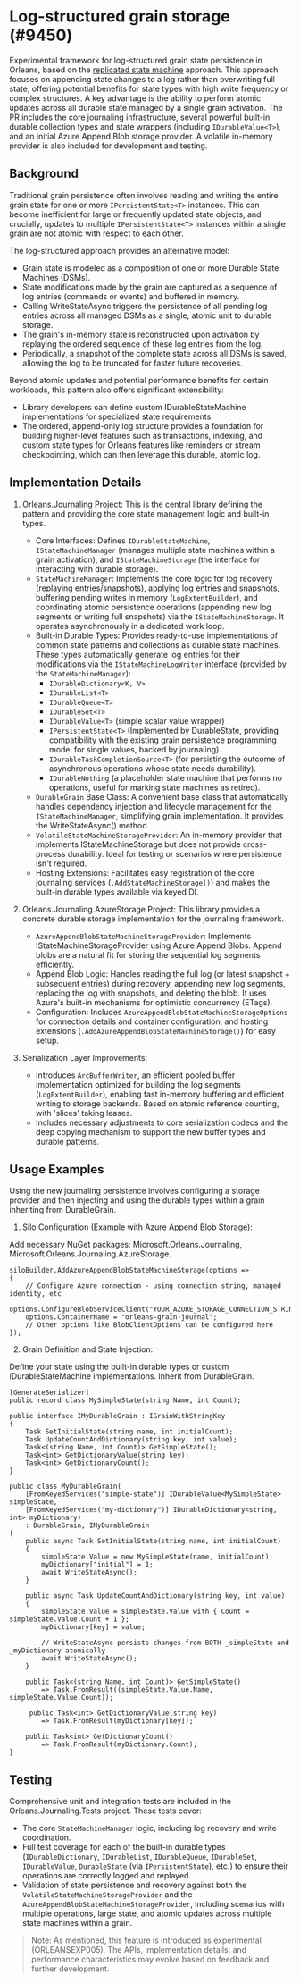 # Log-structured grain storage (#9450)

Experimental framework for log-structured grain state persistence in Orleans, based on the [replicated state machine](https://en.wikipedia.org/wiki/State_machine_replication) approach. This approach focuses on appending state changes to a log rather than overwriting full state, offering potential benefits for state types with high write frequency or complex structures. A key advantage is the ability to perform atomic updates across all durable state managed by a single grain activation. The PR includes the core journaling infrastructure, several powerful built-in durable collection types and state wrappers (including `IDurableValue<T>`), and an initial Azure Append Blob storage provider. A volatile in-memory provider is also included for development and testing.

## Background

Traditional grain persistence often involves reading and writing the entire grain state for one or more `IPersistentState<T>` instances. This can become inefficient for large or frequently updated state objects, and crucially, updates to multiple `IPersistentState<T>` instances within a single grain are not atomic with respect to each other.

The log-structured approach provides an alternative model:

- Grain state is modeled as a composition of one or more Durable State Machines (DSMs).
- State modifications made by the grain are captured as a sequence of log entries (commands or events) and buffered in memory.
- Calling WriteStateAsync triggers the persistence of all pending log entries across all managed DSMs as a single, atomic unit to durable storage.
- The grain's in-memory state is reconstructed upon activation by replaying the ordered sequence of these log entries from the log.
- Periodically, a snapshot of the complete state across all DSMs is saved, allowing the log to be truncated for faster future recoveries.

Beyond atomic updates and potential performance benefits for certain workloads, this pattern also offers significant extensibility:

- Library developers can define custom IDurableStateMachine implementations for specialized state requirements.
- The ordered, append-only log structure provides a foundation for building higher-level features such as transactions, indexing, and custom state types for Orleans features like reminders or stream checkpointing, which can then leverage this durable, atomic log.

## Implementation Details

1. Orleans.Journaling Project: This is the central library defining the pattern and providing the core state management logic and built-in types.
   - Core Interfaces: Defines `IDurableStateMachine`, `IStateMachineManager` (manages multiple state machines within a grain activation), and `IStateMachineStorage` (the interface for interacting with durable storage).
   - `StateMachineManager`: Implements the core logic for log recovery (replaying entries/snapshots), applying log entries and snapshots, buffering pending writes in memory (`LogExtentBuilder`), and coordinating atomic persistence operations (appending new log segments or writing full snapshots) via the `IStateMachineStorage`. It operates asynchronously in a dedicated work loop.
   - Built-in Durable Types: Provides ready-to-use implementations of common state patterns and collections as durable state machines. These types automatically generate log entries for their modifications via the `IStateMachineLogWriter` interface (provided by the `StateMachineManager`):
      - `IDurableDictionary<K, V>`
      - `IDurableList<T>`
      - `IDurableQueue<T>`
      - `IDurableSet<T>`
      - `IDurableValue<T>` (simple scalar value wrapper)
      - `IPersistentState<T>` (Implemented by DurableState<T>, providing compatibility with the existing grain persistence programming model for single values, backed by journaling).
      - `IDurableTaskCompletionSource<T>` (for persisting the outcome of asynchronous operations whose state needs durability).
      - `IDurableNothing` (a placeholder state machine that performs no operations, useful for marking state machines as retired).
   - `DurableGrain` Base Class: A convenient base class that automatically handles dependency injection and lifecycle management for the `IStateMachineManager`, simplifying grain implementation. It provides the WriteStateAsync() method.
   - `VolatileStateMachineStorageProvider`: An in-memory provider that implements IStateMachineStorage but does not provide cross-process durability. Ideal for testing or scenarios where persistence isn't required.
   - Hosting Extensions: Facilitates easy registration of the core journaling services (`.AddStateMachineStorage()`) and makes the built-in durable types available via keyed DI.

2. Orleans.Journaling.AzureStorage Project: This library provides a concrete durable storage implementation for the journaling framework.

   - `AzureAppendBlobStateMachineStorageProvider`: Implements IStateMachineStorageProvider using Azure Append Blobs. Append blobs are a natural fit for storing the sequential log segments efficiently.
   - Append Blob Logic: Handles reading the full log (or latest snapshot + subsequent entries) during recovery, appending new log segments, replacing the log with snapshots, and deleting the blob. It uses Azure's built-in mechanisms for optimistic concurrency (ETags).
   - Configuration: Includes `AzureAppendBlobStateMachineStorageOptions` for connection details and container configuration, and hosting extensions (`.AddAzureAppendBlobStateMachineStorage()`) for easy setup.

3. Serialization Layer Improvements:

   - Introduces `ArcBufferWriter`, an efficient pooled buffer implementation optimized for building the log segments (`LogExtentBuilder`), enabling fast in-memory buffering and efficient writing to storage backends. Based on atomic reference counting, with 'slices' taking leases.
   - Includes necessary adjustments to core serialization codecs and the deep copying mechanism to support the new buffer types and durable patterns.

## Usage Examples

Using the new journaling persistence involves configuring a storage provider and then injecting and using the durable types within a grain inheriting from DurableGrain.

1. Silo Configuration (Example with Azure Append Blob Storage):

Add necessary NuGet packages: Microsoft.Orleans.Journaling, Microsoft.Orleans.Journaling.AzureStorage.

```CSharp
siloBuilder.AddAzureAppendBlobStateMachineStorage(options =>
{
    // Configure Azure connection - using connection string, managed identity, etc
    options.ConfigureBlobServiceClient("YOUR_AZURE_STORAGE_CONNECTION_STRING");
    options.ContainerName = "orleans-grain-journal";
    // Other options like BlobClientOptions can be configured here
});
```

2. Grain Definition and State Injection:

Define your state using the built-in durable types or custom IDurableStateMachine implementations. Inherit from DurableGrain.

```CSharp
[GenerateSerializer]
public record class MySimpleState(string Name, int Count);

public interface IMyDurableGrain : IGrainWithStringKey
{
    Task SetInitialState(string name, int initialCount);
    Task UpdateCountAndDictionary(string key, int value);
    Task<(string Name, int Count)> GetSimpleState();
    Task<int> GetDictionaryValue(string key);
    Task<int> GetDictionaryCount();
}

public class MyDurableGrain(
    [FromKeyedServices("simple-state")] IDurableValue<MySimpleState> simpleState,
    [FromKeyedServices("my-dictionary")] IDurableDictionary<string, int> myDictionary)
    : DurableGrain, IMyDurableGrain
{
    public async Task SetInitialState(string name, int initialCount)
    {
        simpleState.Value = new MySimpleState(name, initialCount);
        myDictionary["initial"] = 1;
        await WriteStateAsync();
    }

    public async Task UpdateCountAndDictionary(string key, int value)
    {
        simpleState.Value = simpleState.Value with { Count = simpleState.Value.Count + 1 };
        myDictionary[key] = value;

        // WriteStateAsync persists changes from BOTH _simpleState and _myDictionary atomically
        await WriteStateAsync();
    }

    public Task<(string Name, int Count)> GetSimpleState()
        => Task.FromResult((simpleState.Value.Name, simpleState.Value.Count));

     public Task<int> GetDictionaryValue(string key)
        => Task.FromResult(myDictionary[key]);

    public Task<int> GetDictionaryCount()
        => Task.FromResult(myDictionary.Count);
}
```

## Testing

Comprehensive unit and integration tests are included in the Orleans.Journaling.Tests project. These tests cover:

  - The core `StateMachineManager` logic, including log recovery and write coordination.
  - Full test coverage for each of the built-in durable types (`IDurableDictionary`, `IDurableList`, `IDurableQueue`, `IDurableSet`, `IDurableValue`, `DurableState` (via `IPersistentState`), etc.) to ensure their operations are correctly logged and replayed.
  - Validation of state persistence and recovery against both the `VolatileStateMachineStorageProvider` and the `AzureAppendBlobStateMachineStorageProvider`, including scenarios with multiple operations, large state, and atomic updates across multiple state machines within a grain.

> Note: As mentioned, this feature is introduced as experimental (ORLEANSEXP005). The APIs, implementation details, and performance characteristics may evolve based on feedback and further development.
